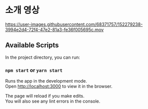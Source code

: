 # 소개 영상


https://user-images.githubusercontent.com/68371757/152279238-3994e2d4-72f4-47e2-81a3-fe36f005695c.mov

## Available Scripts

In the project directory, you can run:

### `npm start` or `yarn start`

Runs the app in the development mode.\
Open [http://localhost:3000](http://localhost:3000) to view it in the browser.

The page will reload if you make edits.\
You will also see any lint errors in the console.

